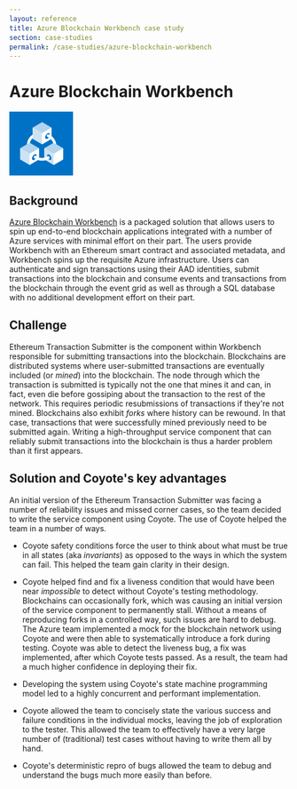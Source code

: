 ```yaml
---
layout: reference
title: Azure Blockchain Workbench case study
section: case-studies
permalink: /case-studies/azure-blockchain-workbench
---
```


# Azure Blockchain Workbench

![icon](../assets/images/Blockchain.png)

## Background

[Azure Blockchain Workbench](https://azure.microsoft.com/en-in/features/blockchain-workbench/)
is a packaged solution that allows users to spin up end-to-end blockchain applications integrated
with a number of Azure services with minimal effort on their part.
The users provide Workbench with an Ethereum smart contract
and associated metadata, and Workbench spins up the requisite Azure
infrastructure. Users can authenticate and sign
transactions using their AAD identities, submit transactions into
the blockchain and consume events and transactions from the
blockchain through the event grid as well as through a SQL database
with no additional development effort on their part.

## Challenge

Ethereum Transaction Submitter is the component within Workbench
responsible for submitting transactions into the
blockchain. Blockchains are distributed systems where
user-submitted transactions are eventually included (or _mined_) into
the blockchain. The node through which the transaction is
submitted is typically not the one that mines it and can, in fact,
even die before gossiping about the transaction to the rest of the network.
This requires periodic resubmissions of transactions if they're not
mined. Blockchains also exhibit _forks_ where history can be rewound.
In that case, transactions that were successfully mined previously
need to be submitted again. Writing a high-throughput service component that
can reliably submit transactions into the blockchain is thus a harder problem
than it first appears.

## Solution and Coyote's key advantages

An initial version of the Ethereum Transaction Submitter was facing a
number of reliability issues and missed corner cases, so the team decided
to write the service component using Coyote. The use of Coyote helped
the team in a number of ways.

- Coyote safety conditions force the user to think about what must be
  true in all states (aka _invariants_) as opposed to the ways in
  which the system can fail. This helped the team gain clarity in their design.

- Coyote helped find and fix a liveness condition that would have
  been near _impossible_ to detect without Coyote's testing methodology.
  Blockchains can occasionally fork, which was causing an initial version of the
  service component to permanently stall. Without a means of reproducing forks
  in a controlled way, such issues are hard to debug. The Azure team implemented a mock
  for the blockchain network using Coyote and were then able to systematically
  introduce a fork during testing. Coyote was able to detect the liveness bug, a fix was
  implemented, after which Coyote tests passed. As a result, the team
  had a much higher confidence in deploying their fix.

- Developing the system using Coyote's state machine programming model
  led to a highly concurrent and performant implementation.

- Coyote allowed the team to concisely state the various success and failure
  conditions in the individual mocks, leaving the job of exploration to the tester.
  This allowed the team to effectively have a very large number of (traditional) test
  cases without having to write them all by hand.

- Coyote's deterministic repro of bugs allowed the team to debug and
  understand the bugs much more easily than before.

